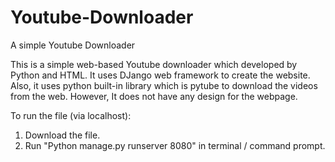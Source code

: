 # Youtube-Downloader
A simple Youtube Downloader

This is a simple web-based Youtube downloader which developed by Python and HTML. It uses DJango web framework to create the website. Also, it uses python built-in library which is pytube to download the videos from the web. However, It does not have any design for the webpage.

To run the file (via localhost):
1. Download the file.
2. Run "Python manage.py runserver 8080" in terminal / command prompt.
